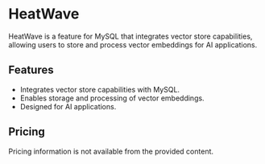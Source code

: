 # HeatWave

HeatWave is a feature for MySQL that integrates vector store capabilities, allowing users to store and process vector embeddings for AI applications.

## Features

*   Integrates vector store capabilities with MySQL.
*   Enables storage and processing of vector embeddings.
*   Designed for AI applications.

## Pricing

Pricing information is not available from the provided content.